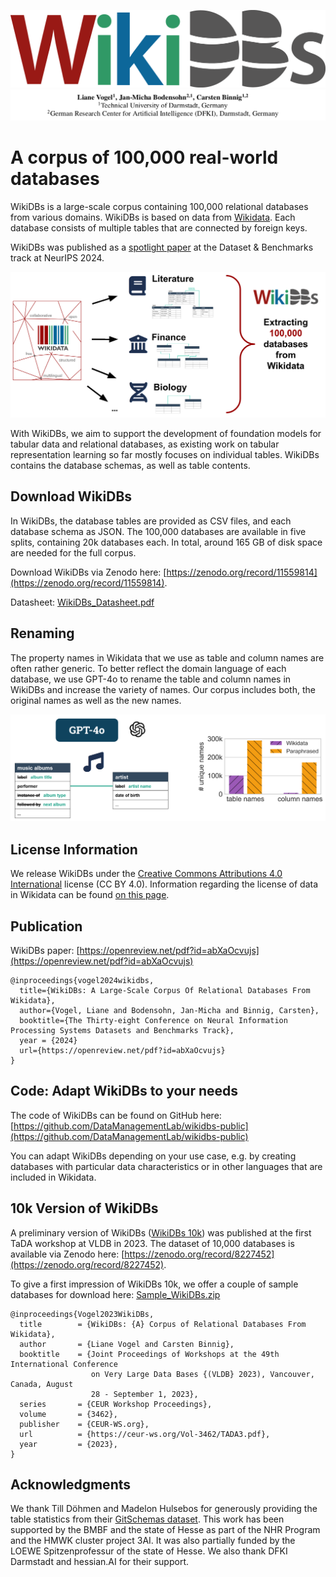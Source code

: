 ![WikiDBs logo](WikiDBs.png)
![WikiDBs authors](authors.png)

# A corpus of 100,000 real-world databases

WikiDBs is a large-scale corpus containing 100,000 relational databases from various domains. WikiDBs is based on data from [Wikidata](https://www.wikidata.org/). Each database consists of multiple tables that are connected by foreign keys. 

WikiDBs was published as a [spotlight paper](https://openreview.net/pdf?id=abXaOcvujs) at the Dataset & Benchmarks track at NeurIPS 2024. 

![WikiDBs overview](WikiDBs_header.png)

With WikiDBs, we aim to support the development of foundation models for tabular data and relational databases, as existing work on tabular representation learning so far mostly focuses on individual tables. 
WikiDBs contains the database schemas, as well as table contents.

## Download WikiDBs
In WikiDBs, the database tables are provided as CSV files, and each database schema as JSON. The 100,000 databases are available in five splits, containing 20k databases each. In total, around 165 GB of disk space are needed for the full corpus.

Download WikiDBs via Zenodo here: [https://zenodo.org/record/11559814](https://zenodo.org/record/11559814).

Datasheet: [WikiDBs_Datasheet.pdf](WikiDBs_Datasheet.pdf)

## Renaming
The property names in Wikidata that we use as table and column names are often rather generic.
To better reflect the domain language of each database, we use GPT-4o to rename the table and column names in WikiDBs and increase the variety of names.
Our corpus includes both, the original names as well as the new names.

![WikiDBs renaming](data/Renaming.png)


## License Information
We release WikiDBs under the [Creative Commons Attributions 4.0 International](https://creativecommons.org/licenses/by/4.0/) license (CC BY 4.0). Information regarding the license of data in Wikidata can be found [on this page](https://www.wikidata.org/wiki/Wikidata:Licensing).

## Publication
WikiDBs paper: [https://openreview.net/pdf?id=abXaOcvujs](https://openreview.net/pdf?id=abXaOcvujs)

```
@inproceedings{vogel2024wikidbs,
  title={WikiDBs: A Large-Scale Corpus Of Relational Databases From Wikidata},
  author={Vogel, Liane and Bodensohn, Jan-Micha and Binnig, Carsten},
  booktitle={The Thirty-eight Conference on Neural Information Processing Systems Datasets and Benchmarks Track},
  year = {2024}
  url={https://openreview.net/pdf?id=abXaOcvujs}
}

```

## Code: Adapt WikiDBs to your needs
The code of WikiDBs can be found on GitHub here: [https://github.com/DataManagementLab/wikidbs-public](https://github.com/DataManagementLab/wikidbs-public)

You can adapt WikiDBs depending on your use case, e.g. by creating databases with particular data characteristics or in other languages that are included in Wikidata.

## 10k Version of WikiDBs
A preliminary version of WikiDBs ([WikiDBs 10k](https://ceur-ws.org/Vol-3462/TADA3.pdf)) was published at the first TaDA workshop at VLDB in 2023. 
The dataset of 10,000 databases is available via Zenodo here: [https://zenodo.org/record/8227452](https://zenodo.org/record/8227452).

To give a first impression of WikiDBs 10k, we offer a couple of sample databases for download here: [Sample_WikiDBs.zip](data/Sample_WikiDBs.zip)

```
@inproceedings{Vogel2023WikiDBs,
  title        = {WikiDBs: {A} Corpus of Relational Databases From Wikidata},
  author       = {Liane Vogel and Carsten Binnig},
  booktitle    = {Joint Proceedings of Workshops at the 49th International Conference
                  on Very Large Data Bases {(VLDB} 2023), Vancouver, Canada, August
                  28 - September 1, 2023},
  series       = {CEUR Workshop Proceedings},
  volume       = {3462},
  publisher    = {CEUR-WS.org},
  url          = {https://ceur-ws.org/Vol-3462/TADA3.pdf},
  year         = {2023},
}
```

## Acknowledgments
We thank Till Döhmen and Madelon Hulsebos for generously providing the table statistics from their [GitSchemas dataset](https://github.com/tdoehmen/gitschemas).
This work has been supported by the BMBF and the state of Hesse as part of the NHR Program and the HMWK cluster project 3AI. It was also partially funded by the LOEWE Spitzenprofessur of the state of Hesse. We also thank DFKI Darmstadt and hessian.AI for their support.
